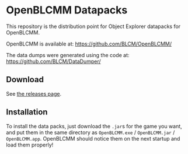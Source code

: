 OpenBLCMM Datapacks
===================

This repository is the distribution point for Object Explorer datapacks for
OpenBLCMM.

OpenBLCMM is available at: https://github.com/BLCM/OpenBLCMM/

The data dumps were generated using the code at: https://github.com/BLCM/DataDumper/

Download
--------

See [the releases page](https://github.com/BLCM/OpenBLCMM-Data/releases/).

Installation
------------

To install the data packs, just download the `.jar`s for the game you want, and put them in the same directory as `OpenBLCMM.exe` / `OpenBLCMM.jar` / `OpenBLCMM.app`.  OpenBLCMM should notice them on the next startup and load them properly!

